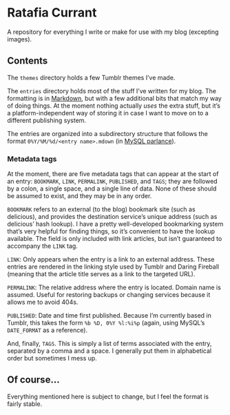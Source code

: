 # Ratafia Currant

A repository for everything I write or make for use with my blog (excepting
images).

## Contents

The `themes` directory holds a few Tumblr themes I’ve made.

The `entries` directory holds most of the stuff I’ve written for my blog. The
formatting is in [Markdown][mdown], but with a few additional bits that match
my way of doing things. At the moment nothing actually _uses_ the extra stuff,
but it’s a platform-independent way of storing it in case I want to move on
to a different publishing system.

The entries are organized into a subdirectory structure that follows the format
`0%Y/%M/%d/<entry name>.mdown` (in [MySQL parlance][msdate]).

 [msdate]: http://dev.mysql.com/doc/refman/5.1/en/date-and-time-functions.html#function_date-format

### Metadata tags

At the moment, there are five metadata tags that can appear
at the start of an entry: `BOOKMARK`, `LINK`, `PERMALINK`, `PUBLISHED`, and
`TAGS`; they are followed by a colon, a single space, and a single line of
data. None of these should be assumed to exist, and they may be in any
order.

 [mdown]: http://daringfireball.net/projects/markdown/

`BOOKMARK` refers to an external (to the blog) bookmark site (such as
delicious), and provides the destination service’s unique address (such as
delicious’ hash lookup). I have a pretty well-developed bookmarking system
that’s very helpful for finding things, so it’s convenient to have the lookup
available. The field is only included with link articles, but isn’t guaranteed
to accompany the `LINK` tag. 

`LINK`: Only appears when the entry is a link to an external address. These
entries are rendered in the linking style used by Tumblr and Daring Fireball
(meaning that the article title serves as a link to the targeted URL).

`PERMALINK`: The relative address where the entry is located. Domain name is
assumed. Useful for restoring backups or changing services because it allows
me to avoid 404s.

`PUBLISHED`: Date and time first published. Because I’m currently based in
Tumblr, this takes the form `%b %D, 0%Y %l:%i%p` (again, using MySQL’s
`DATE_FORMAT` as a reference).

And, finally, `TAGS`. This is simply a list of terms associated with the entry,
separated by a comma and a space. I generally put them in alphabetical order
but sometimes I mess up.

## Of course…

Everything mentioned here is subject to change, but I feel the format is fairly
stable.
